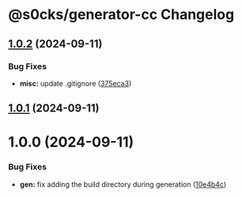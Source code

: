 # @s0cks/generator-cc Changelog

## [1.0.2](https://github.com/s0cks/generator-cc/compare/1.0.1...1.0.2) (2024-09-11)


### Bug Fixes

* **misc:** update .gitignore ([375eca3](https://github.com/s0cks/generator-cc/commit/375eca3a151ae44847e7e53973cded5beccc24ca))

## [1.0.1](https://github.com/s0cks/generator-cc/compare/1.0.0...1.0.1) (2024-09-11)

# 1.0.0 (2024-09-11)


### Bug Fixes

* **gen:** fix adding the build directory during generation ([10e4b4c](https://github.com/s0cks/generator-cc/commit/10e4b4c21092ce66629ef6158840867886e3a570))
